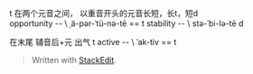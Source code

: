 t 在两个元音之间， 以重音开头的元音长短，长t，短d     
opportunity -- \ ˌä-pər-ˈtü-nə-tē  == t
stability -- \ stə-ˈbi-lə-tē d
 
在末尾 辅音后+元 出气 t
active -- \ ˈak-tiv == t

> Written with [StackEdit](https://stackedit.io/).
<!--stackedit_data:
eyJoaXN0b3J5IjpbNzIzMjY0NzYyLDE1ODY3OTUxMTZdfQ==
-->